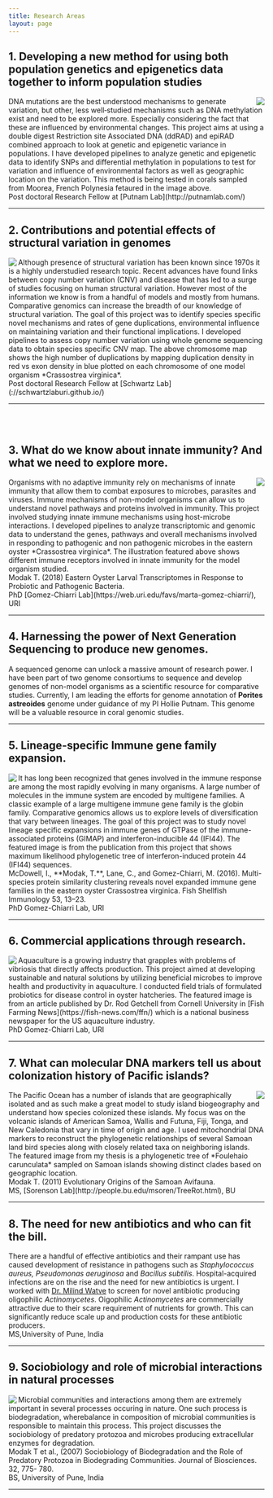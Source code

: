 ```yaml
---
title: Research Areas
layout: page
---
```


## 1. Developing a new method for using both population genetics and epigenetics data together to inform population studies

<img align="right" src="/img/moorea.png">
DNA mutations are the best understood mechanisms to generate variation, but other, less well‐studied mechanisms such as DNA methylation exist and need to be explored more. Especially considering the fact that these are influenced by environmental changes. This project aims at using a double digest Restriction site Associated DNA (ddRAD) and epiRAD combined approach to look at genetic and epigenetic variance in populations. I have developed pipelines to analyze genetic and epigenetic data to identify SNPs and differential methylation in populations to test for variation and influence of environmental factors as well as geographic location on the variation. This method is being tested in corals sampled from Moorea, French Polynesia fetaured in the image above.  
<br/>Post doctoral Research Fellow at [Putnam Lab](http://putnamlab.com/)  
<hr/>



## 2. Contributions and potential effects of structural variation in genomes 

<img align="left" src="/img/struc_var.png">
Although presence of structural variation has been known since 1970s it is a highly understudied research topic. Recent advances have found links between copy number variation (CNV) and disease that has led to a surge of studies focusing on human structural variation. However most of the information we know is from a handful of models and mostly from humans. Comparative genomics can increase the breadth of our knowledge of structural variation. The goal of this project was to identify species specific novel mechanisms and rates of gene duplications, environmental influence on maintaining variation and their functional implications. I developed pipelines to assess copy number variation using whole genome sequencing data to obtain species specific CNV map. The above chromosome map shows the high number of duplications by mapping duplication density in red vs exon density in blue plotted on each chromosome of one model organism *Crassostrea virginica*.  
<br/>Post doctoral Research Fellow at [Schwartz Lab](://schwartzlaburi.github.io/)  
<hr/>
<br/><br/>

## 3. What do we know about innate immunity? And what we need to explore more.

<img align="right" src="/img/innate_immunity.png">
Organisms with no adaptive immunity rely on mechanisms of innate immunity that allow them to combat exposures to microbes, parasites and viruses. Immune mechanisms of non-model organisms can allow us to understand novel pathways and proteins involved in immunity. This project involved studying innate immune mechanisms using host-microbe interactions. I developed pipelines to analyze transcriptomic and genomic data to understand the genes, pathways and overall mechanisms involved in responding to pathogenic and non pathogenic microbes in the eastern oyster *Crassostrea virginica*. The illustration featured above shows different immune receptors involved in innate immunity for the model organism studied.
<br/>Modak T. (2018) Eastern Oyster Larval Transcriptomes in Response to Probiotic and Pathogenic Bacteria. 
<br/>PhD [Gomez-Chiarri Lab](https://web.uri.edu/favs/marta-gomez-chiarri/), URI  
<hr/>

## 4. Harnessing the power of Next Generation Sequencing to produce new genomes.

 A sequenced genome can unlock a massive amount of research power. I have been part of two genome consortiums to sequence and develop genomes of non-model organisms as a scientific resource for comparative studies. Currently, I am leading the efforts for genome annotation of **Porites astreoides** genome under guidance of my PI Hollie Putnam. This genome will be a valuable resource in coral genomic studies.     
<hr/>


## 5. Lineage-specific Immune gene family expansion. 

<img align="left" src="/img/expanded_fam.png">
It has long been recognized that genes involved in the immune response are among the most rapidly evolving in many organisms. A large number of molecules in the immune system are encoded by multigene families. A classic example of a large multigene immune gene family is the globin family. Comparative genomics allows us to explore levels of diversification that vary between lineages. The goal of this project was to study novel lineage specific expansions in immune genes of GTPase of the immune-associated proteins (GIMAP) and interferon-inducible 44 (IFI44). The featured image is from the publication from this project that shows maximum likelihood phylogenetic tree of interferon-induced protein 44 (IFI44) sequences. 
<br/>McDowell, I., **Modak, T.**, Lane, C., and Gomez-Chiarri, M. (2016). Multi-species protein similarity clustering reveals novel expanded immune gene families in the eastern oyster Crassostrea virginica. Fish Shellfish Immunology 53, 13–23.
<br/>PhD Gomez-Chiarri Lab, URI  
<hr/>


## 6. Commercial applications through research.

<img align="left" src="/img/commercial_app.png">
Aquaculture is a growing industry that grapples with problems of vibriosis that directly affects production. This project aimed at developing sustainable and natural solutions by utilizing beneficial microbes to improve health and productivity in aquaculture. I conducted field trials of formulated probiotics for disease control in oyster hatcheries. The featured image is from an article published by Dr. Rod Getchell from Cornell University in [Fish Farming News](https://fish-news.com/ffn/) which is a national business newspaper for the US aquaculture industry.  
<br/>PhD Gomez-Chiarri Lab, URI  
<hr/>


## 7. What can molecular DNA markers tell us about colonization history of Pacific islands?

<img align="right" src="/img/samoa_tree.png">
The Pacific Ocean has a number of islands that are geographically isolated and as such make a great model to study island biogeography and understand how species colonized these islands. My focus was on the volcanic islands of American Samoa, Wallis and Futuna, Fiji, Tonga, and New Caledonia that vary in time of origin and age. I used mitochondrial DNA markers to reconstruct the phylogenetic relationships of several Samoan land bird species along with closely related taxa on neighboring islands. The featured image from my thesis is a phylogenetic tree of *Foulehaio carunculata* sampled on Samoan islands showing distinct clades based on geographic location.
<br/>Modak T. (2011) Evolutionary Origins of the Samoan Avifauna.
<br/>MS, [Sorenson Lab](http://people.bu.edu/msoren/TreeRot.html), BU  
<hr/>


## 8. The need for new antibiotics and who can fit the bill. 

There are a handful of effective antibiotics and their rampant use has caused development of resistance in pathogens such as *Staphylococcus aureus, Pseudomonas aeruginosa* and *Bacillus subtilis*. Hospital-acquired infections are on the rise and the need for new antibiotics is urgent. I worked with [Dr. Milind Watve](https://milindwatve.home.blog/research-publications/) to screen for novel antibiotic producing oligophilic *Actinomycetes*. Oigophilic *Actinomycetes* are commercially attractive due to their scare requirement of nutrients for growth. This can significantly reduce scale up and production costs for these antibiotic producers. 
<br/>MS,University of Pune, India  
<hr/>

## 9. Sociobiology and role of microbial interactions in natural processes

<img align="left" src="/img/jbiosciences_2007.jpg">
Microbial communities and interactions among them are extremely important in several processes occuring in nature. One such process is biodegradation, wherebalance in composition of microbial communities is responsible to maintain this process. This project discusses the sociobiology of predatory protozoa and microbes producing extracellular enzymes for degradation.  
<br/>Modak T et al., (2007) Sociobiology of Biodegradation and the Role of Predatory Protozoa in Biodegrading Communities. Journal of Biosciences. 32, 775- 780.
<br/>BS, University of Pune, India
<hr/>
